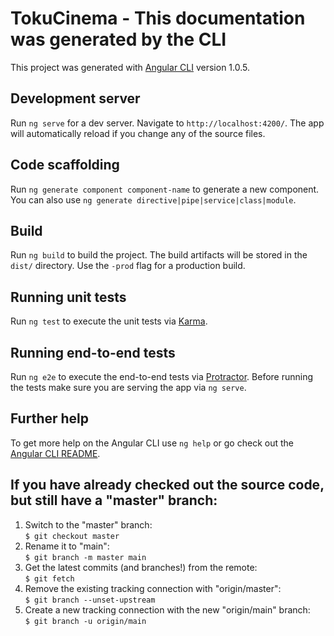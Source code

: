 # TokuCinema - This documentation was generated by the CLI

This project was generated with [Angular CLI](https://github.com/angular/angular-cli) version 1.0.5.

## Development server

Run `ng serve` for a dev server. Navigate to `http://localhost:4200/`. The app will automatically reload if you change any of the source files.

## Code scaffolding

Run `ng generate component component-name` to generate a new component. You can also use `ng generate directive|pipe|service|class|module`.

## Build

Run `ng build` to build the project. The build artifacts will be stored in the `dist/` directory. Use the `-prod` flag for a production build.

## Running unit tests

Run `ng test` to execute the unit tests via [Karma](https://karma-runner.github.io).

## Running end-to-end tests

Run `ng e2e` to execute the end-to-end tests via [Protractor](http://www.protractortest.org/).
Before running the tests make sure you are serving the app via `ng serve`.

## Further help

To get more help on the Angular CLI use `ng help` or go check out the [Angular CLI README](https://github.com/angular/angular-cli/blob/master/README.md).

## If you have already checked out the source code, but still have a "master" branch:

1. Switch to the "master" branch:\
    `$ git checkout master`
2. Rename it to "main":\
    `$ git branch -m master main`
3. Get the latest commits (and branches!) from the remote:\
    `$ git fetch`
4. Remove the existing tracking connection with "origin/master":\
    `$ git branch --unset-upstream`
5. Create a new tracking connection with the new "origin/main" branch:\
    `$ git branch -u origin/main`
